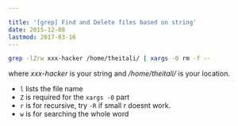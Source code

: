 ```yaml
---

title: '[grep] Find and Delete files based on string'
date: 2015-12-08
lastmod: 2017-03-16
---
```


```bash
grep -lZrw xxx-hacker /home/theitali/ | xargs -0 rm -f --
```

where _xxx-hacker_ is your string and _/home/theitali/_ is your location.

- `l` lists the file name
- `Z` is required for the `xargs -0` part
- `r` is for recursive, try `-R` if small r doesnt work.
- `w` is for searching the whole word
